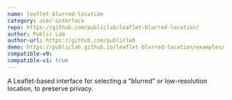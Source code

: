 ```yaml
---
name: leaflet-blurred-location
category: user-interface
repo: https://github.com/publiclab/leaflet-blurred-location/
author: Public Lab
author-url: https://github.com/publiclab
demo: https://publiclab.github.io/leaflet-blurred-location/examples/
compatible-v0:
compatible-v1: true
---
```


A Leaflet-based interface for selecting a "blurred" or low-resolution location, to preserve privacy.
